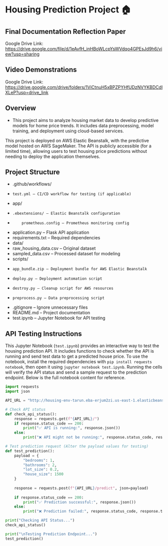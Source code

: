 # Housing Prediction Project 🏠

## Final Documentation Reflection Paper 
Google Drive Link: https://drive.google.com/file/d/1eAvfH_inHBoWLcpYsWVdqo4GPEsJd9h6/view?usp=sharing

## Video Demonstrations
Google Drive Link: https://drive.google.com/drive/folders/1ViCtnuH5xBPZPYHfUDzNVYKBDCdlXLeP?usp=drive_link

## Overview
- This project aims to analyze housing market data to develop predictive models for home price trends. It includes data preprocessing, model training, and deployment using cloud-based services.

This project is deployed on AWS Elastic Beanstalk, with the predictive model hosted on AWS SageMaker. The API is publicly accessible (for a limited time), allowing users to test housing price predictions without needing to deploy the application themselves.

## Project Structure
- .github/workflows/
-     test.yml – CI/CD workflow for testing (if applicable)
- app/
-     .ebextensions/ – Elastic Beanstalk configuration
-         prometheus.config – Prometheus monitoring config
- application.py – Flask API application
- requirements.txt – Required dependencies
- data/
- raw_housing_data.csv – Original dataset
- sampled_data.csv – Processed dataset for modeling
- scripts/
-     app_bundle.zip – Deployment bundle for AWS Elastic Beanstalk
-     deploy.py – Deployment automation script
-     destroy.py – Cleanup script for AWS resources
-     preprocess.py – Data preprocessing script
- .gitignore – Ignore unnecessary files
- README.md – Project documentation
- test.ipynb – Jupyter Notebook for API testing


## API Testing Instructions 
This Jupyter Notebook (`test.ipynb`) provides an interactive way to test the housing prediction API. It includes functions to check whether the API is running and send test data to get a predicted house price. To use the notebook, install the required dependencies with `pip install requests notebook`, then open it using `jupyter notebook test.ipynb`. Running the cells will verify the API status and send a sample request to the prediction endpoint. Below is the full notebook content for reference.
```python
import requests
import json

API_URL = "http://housing-env-tarun.eba-erjum2zi.us-east-1.elasticbeanstalk.com/"

# Check API status
def check_api_status():
    response = requests.get(f"{API_URL}/")
    if response.status_code == 200:
        print("✅ API is running:", response.json())
    else:
        print("❌ API might not be running:", response.status_code, response.text)

# Test prediction request (Alter the payload values for testing)
def test_prediction():
    payload = {
        "bedrooms": 1,
        "bathrooms": 2,
        "lot_size": 0.2,
        "house_size": 1500
    }
    
    response = requests.post(f"{API_URL}/predict", json=payload)
    
    if response.status_code == 200:
        print("✅ Prediction successful:", response.json())
    else:
        print("❌ Prediction failed:", response.status_code, response.text)

print("Checking API Status...")
check_api_status()

print("\nTesting Prediction Endpoint...")
test_prediction()

```

